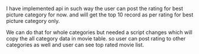 I have implemented api in such way the user can post the rating for best picture category for now.
and will get the top 10 record as per rating for best picture category only.

We can do that for whole categories but needed a script changes which will copy the all category data in movie table.
so user can post rating to other categories as well and user can see top rated movie list.